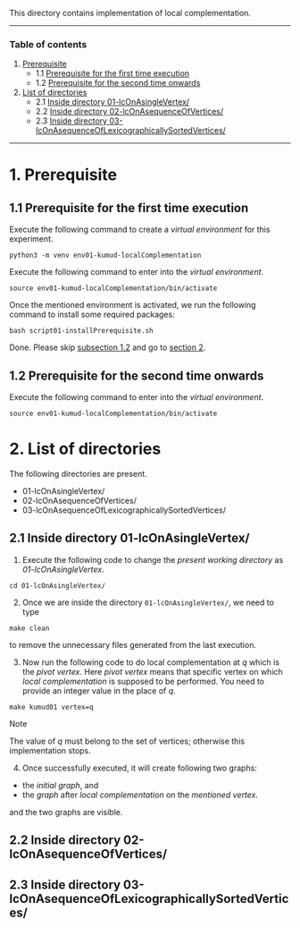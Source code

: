 This directory contains implementation of local complementation.


---

### Table of contents

1.	[Prerequisite](#s1)
    -   1.1 [Prerequisite for the first time execution](#s11)
    -   1.2 [Prerequisite for the second time onwards](#s12)
2.  [List of directories](#s2)
    -   2.1 [Inside directory 01-lcOnAsingleVertex/](#s21)
    -   2.2 [Inside directory 02-lcOnAsequenceOfVertices/](#s22)
    -   2.3 [Inside directory 03-lcOnAsequenceOfLexicographicallySortedVertices/](#s23)

---

# 1. Prerequisite <a name="s1"></a>

## 1.1 Prerequisite for the first time execution <a name="s11"></a>

Execute the following command to create a _virtual environment_ for this experiment.

```shell
python3 -m venv env01-kumud-localComplementation
```


Execute the following command to enter into the _virtual environment_.

```shell
source env01-kumud-localComplementation/bin/activate
```

Once the mentioned environment is activated, we run the following command to install some required packages:

```shell
bash script01-installPrerequisite.sh
```

Done. Please skip [subsection 1.2](#s12) and go to [section 2](#s2).

## 1.2 Prerequisite for the second time onwards <a name="s12"></a>

Execute the following command to enter into the _virtual environment_.

```shell
source env01-kumud-localComplementation/bin/activate
```



# 2. List of directories <a name="s2"></a>

The following directories are present.

-   01-lcOnAsingleVertex/
-   02-lcOnAsequenceOfVertices/
-   03-lcOnAsequenceOfLexicographicallySortedVertices/


## 2.1 Inside directory 01-lcOnAsingleVertex/ <a name="s21"></a>

1.  Execute the following code  to change the _present working directory_ as _01-lcOnAsingleVertex_.

```shell
cd 01-lcOnAsingleVertex/
```

2.  Once we are inside the directory `01-lcOnAsingleVertex/`, we need to type

```shell
make clean
```

to remove the unnecessary files generated from the last execution.


3.  Now run the following code to do local complementation at _q_ which is the _pivot vertex_. Here _pivot vertex_ means that specific vertex on which _local complementation_ is supposed to be performed. You need to provide an integer value in the place of _q_.

```shell
make kumud01 vertex=q
```

> [!NOTE]
> The value of _q_ must belong to the set of vertices; otherwise this implementation stops. 

4.  Once successfully executed, it will create following two graphs:

-   the _initial graph_, and
-   the _graph_ after _local complementation_ on the _mentioned vertex_.

and the two graphs are visible.




## 2.2 Inside directory 02-lcOnAsequenceOfVertices/<a name="s22"></a>


## 2.3 Inside directory 03-lcOnAsequenceOfLexicographicallySortedVertices/<a name="s23"></a>

